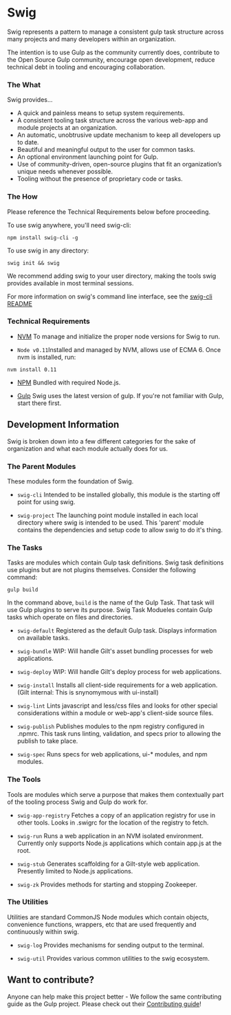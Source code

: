 Swig
=========

Swig represents a pattern to manage a consistent gulp task structure across many projects and many developers within an organization.

The intention is to use Gulp as the community currently does, contribute to the Open Source Gulp community, encourage open development, reduce technical debt in tooling and encouraging collaboration.

### The What

Swig provides...

  - A quick and painless means to setup system requirements.
  - A consistent tooling task structure across the various web-app and module projects at an organization.
  - An automatic, unobtrusive update mechanism to keep all developers up to date.
  - Beautiful and meaningful output to the user for common tasks.
  - An optional environment launching point for Gulp.
  - Use of community-driven, open-source plugins that fit an organization’s unique needs whenever possible.
  - Tooling without the presence of proprietary code or tasks.

### The How

  Please reference the Technical Requirements below before proceeding.

  To use swig anywhere, you'll need swig-cli:
  
```
npm install swig-cli -g
```

  To use swig in any directory:
  
```
swig init && swig
```

  We recommend adding swig to your user directory, making the tools swig provides available in most terminal sessions.

For more information on swig's command line interface, see the [swig-cli README](https://github.com/gilt/gilt-swig/tree/master/swig-cli/README.md)

### Technical Requirements

  - [NVM](https://github.com/creationix/nvm)
    To manage and initialize the proper node versions for Swig to run.

  - `Node v0.11`Installed and managed by NVM, allows use of ECMA 6. Once nvm is installed, run:
  
```
nvm install 0.11
```
 
  - [NPM](https://www.npmjs.com/package/download)
    Bundled with required Node.js.

  - [Gulp](http://gulpjs.com/) Swig uses the latest version of gulp. If you're not familiar with Gulp, start there first.

## Development Information

Swig is broken down into a few different categories for the sake of organization and what each module actually does for us.

### The Parent Modules

These modules form the foundation of Swig.

  - `swig-cli`
    Intended to be installed globally, this module is the starting off point
    for using swig.

  - `swig-project`
    The launching point module installed in each local directory where swig
    is intended to be used. This 'parent' module contains the dependencies and
    setup code to allow swig to do it's thing.

### The Tasks

Tasks are modules which contain Gulp task definitions. Swig task definitions use plugins but are not plugins themselves. Consider the following command:

```
gulp build
```
In the command above, `build` is the name of the Gulp Task. That task will use Gulp plugins to serve its purpose. Swig Task Modueles contain Gulp tasks which operate on files and directories.

  - `swig-default`
    Registered as the default Gulp task. Displays information on available tasks.

  - `swig-bundle`
    WIP: Will handle Gilt's asset bundling processes for web applications.

  - `swig-deploy`
    WIP: Will handle Gilt's deploy process for web applications.

  - `swig-install`
    Installs all client-side requirements for a web application.
    (Gilt internal: This is snynomymous with ui-install)

  - `swig-lint`
    Lints javascript and less/css files and looks for other special considerations
    within a module or web-app's client-side source files.

  - `swig-publish`
    Publishes modules to the npm registry configured in .npmrc.
    This task runs linting, validation, and specs prior to allowing the publish
    to take place.

  - `swig-spec`
    Runs specs for web applications, ui-* modules, and npm modules.

### The Tools

  Tools are modules which serve a purpose that makes them contextually part of the
  tooling process Swig and Gulp do work for.

  - `swig-app-registry`
    Fetches a copy of an application registry for use in other tools. Looks in .swigrc
    for the location of the registry to fetch.

  - `swig-run`
    Runs a web application in an NVM isolated environment. Currently only supports
    Node.js applications which contain app.js at the root.

  - `swig-stub`
    Generates scaffolding for a Gilt-style web application. Presently limited to Node.js applications.

  - `swig-zk`
    Provides methods for starting and stopping Zookeeper.

### The Utilities

Utilities are standard CommonJS Node modules which contain objects, convenience functions, wrappers, etc that are used frequently and continuously within swig.

  - `swig-log`
    Provides mechanisms for sending output to the terminal.

  - `swig-util`
    Provides various common utilities to the swig ecosystem.


## Want to contribute?

Anyone can help make this project better - We follow the same contributing guide as the Gulp project. Please check out their [Contributing guide](/CONTRIBUTING.md)!
